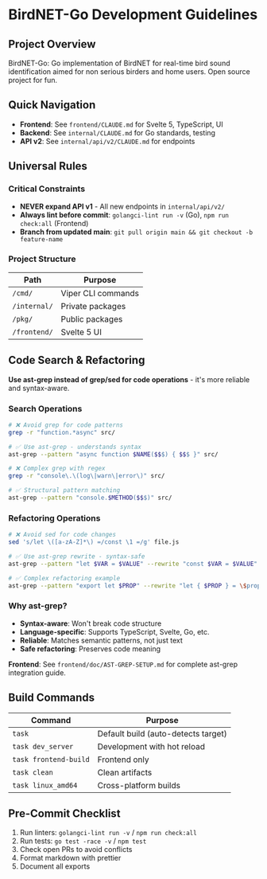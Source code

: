 # BirdNET-Go Development Guidelines

## Project Overview

BirdNET-Go: Go implementation of BirdNET for real-time bird sound identification aimed for non serious birders and home users. Open source project for fun.

## Quick Navigation

- **Frontend**: See `frontend/CLAUDE.md` for Svelte 5, TypeScript, UI
- **Backend**: See `internal/CLAUDE.md` for Go standards, testing
- **API v2**: See `internal/api/v2/CLAUDE.md` for endpoints

## Universal Rules

### Critical Constraints

- **NEVER expand API v1** - All new endpoints in `internal/api/v2/`
- **Always lint before commit**: `golangci-lint run -v` (Go), `npm run check:all` (Frontend)
- **Branch from updated main**: `git pull origin main && git checkout -b feature-name`

### Project Structure

| Path         | Purpose            |
| ------------ | ------------------ |
| `/cmd/`      | Viper CLI commands |
| `/internal/` | Private packages   |
| `/pkg/`      | Public packages    |
| `/frontend/` | Svelte 5 UI        |

## Code Search & Refactoring

**Use ast-grep instead of grep/sed for code operations** - it's more reliable and syntax-aware.

### Search Operations

```bash
# ❌ Avoid grep for code patterns
grep -r "function.*async" src/

# ✅ Use ast-grep - understands syntax
ast-grep --pattern "async function $NAME($$$) { $$$ }" src/

# ❌ Complex grep with regex
grep -r "console\.\(log\|warn\|error\)" src/

# ✅ Structural pattern matching  
ast-grep --pattern "console.$METHOD($$$)" src/
```

### Refactoring Operations

```bash
# ❌ Avoid sed for code changes
sed 's/let \([a-zA-Z]*\) =/const \1 =/g' file.js

# ✅ Use ast-grep rewrite - syntax-safe
ast-grep --pattern "let $VAR = $VALUE" --rewrite "const $VAR = $VALUE" src/

# ✅ Complex refactoring example
ast-grep --pattern "export let $PROP" --rewrite "let { $PROP } = \$props()" --lang svelte src/
```

### Why ast-grep?

- **Syntax-aware**: Won't break code structure
- **Language-specific**: Supports TypeScript, Svelte, Go, etc.  
- **Reliable**: Matches semantic patterns, not just text
- **Safe refactoring**: Preserves code meaning

**Frontend**: See `frontend/doc/AST-GREP-SETUP.md` for complete ast-grep integration guide.

## Build Commands

| Command               | Purpose                             |
| --------------------- | ----------------------------------- |
| `task`                | Default build (auto-detects target) |
| `task dev_server`     | Development with hot reload         |
| `task frontend-build` | Frontend only                       |
| `task clean`          | Clean artifacts                     |
| `task linux_amd64`    | Cross-platform builds               |

## Pre-Commit Checklist

1. Run linters: `golangci-lint run -v` / `npm run check:all`
2. Run tests: `go test -race -v` / `npm test`
3. Check open PRs to avoid conflicts
4. Format markdown with prettier
5. Document all exports
